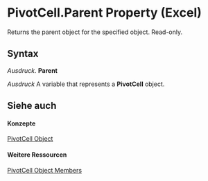 
# PivotCell.Parent Property (Excel)

Returns the parent object for the specified object. Read-only.


## Syntax

 _Ausdruck_. **Parent**

 _Ausdruck_ A variable that represents a **PivotCell** object.


## Siehe auch


#### Konzepte


[PivotCell Object](76b8a2dc-90ee-7475-d327-d27cb1e92703.md)
#### Weitere Ressourcen


[PivotCell Object Members](http://msdn.microsoft.com/library/e486cd5d-3f31-29d4-b811-24fc0aed6803%28Office.15%29.aspx)